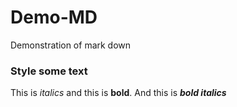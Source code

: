 # Demo-MD
Demonstration of mark down
### Style some text
This is *italics* and this is __bold__.
And this is ***bold italics***

